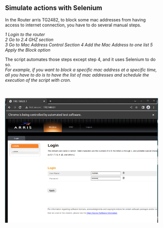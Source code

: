 ## Simulate actions with Selenium


In the Router arris TG2482, to block some mac addresses from having access to internet connection, you have to do several manual steps.

_1 Login to the router_ <br> 
_2 Go to 2.4 GHZ section_ <br> 
_3 Go to Mac Address Control Section_
_4 Add the Mac Address to one list_
_5 Apply the Block option_

The script automates those steps except step 4, and it uses Selenium to do so.  <br>
<i>For example, if you want to block a specific mac address at a specific time, all you have to do is to have the list of mac addresses and schedule the execution of the script with cron. <i> <br>
<br>
<br>
<br>
![](processes.gif)
